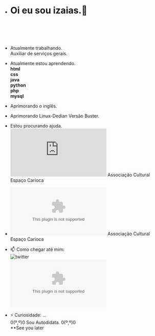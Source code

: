 - <h1>Oi eu sou izaias.👋<h1><br />

- Atualmente trabalhando.<br/>
 Auxiliar de serviços gerais.<br/>
- Atualmente estou aprendendo.<br/>
**html<br/>
css<br/>
java<br/>
python<br/>
php<br/>
mysql**<br/>
- Aprimorando o inglês.<br/>
- Aprimorando Linux-Dedian Versão Buster.<br/>
- Estou procurando ajuda.<br/>
 ![site](https://associacaoculturalespacocarioca.000webhostapp.com/index.html) Associação Cultural Espaço Carioca<br/>
- ![google mail](aculturalespacocarioca@gmail.com) Associação Cultural Espaço Carioca<br/>
- 📫 Como chegar até mim:<br/>
  ![twitter](https://twitter.com/linuxblack)<br/>
  ![google mail](zambelestar@gmail.com)<br />
- ⚡ Curiosidade: ...<br/>
  0(º,º)0 Sou Autodidata. 0(º,º)0<br />
**See you later
